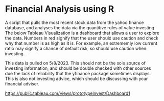 # Financial Analysis using R

A script that pulls the most recent stock data from the yahoo finance database, and analyses the data via the quantitive rules of value investing. The below Tableau Visualization is a dashboard that allows a user to explore the data. Numbers in red signify that the user should use caution and check why that number is as high as it is. For example, an extrememly low current ratio may signify a chance of default risk, so should use caution when investing. 

This data is pulled on 5/8/2023. This should not be the sole source of investing information, and should be double checked with other sources due the lack of reliability that the yfinance package sometimes displays. This is also not investing advice, which should be discussing with your financial adviser. 

https://public.tableau.com/views/prototypeInvest/Dashboard1
